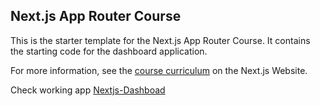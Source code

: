 ## Next.js App Router Course

This is the starter template for the Next.js App Router Course. It contains the starting code for the dashboard application.

For more information, see the [course curriculum](https://nextjs.org/learn) on the Next.js Website.

Check working app [Nextjs-Dashboad](https://nextjs-dashboard-five-bay-63.vercel.app/dashboard)
